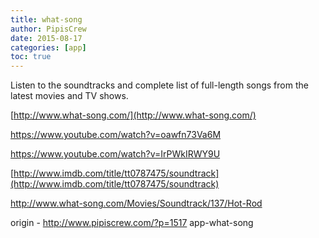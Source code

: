 ```yaml
---
title: what-song
author: PipisCrew
date: 2015-08-17
categories: [app]
toc: true
---
```


Listen to the soundtracks and complete list of full-length songs from the latest movies and TV shows.

[http://www.what-song.com/](http://www.what-song.com/)

https://www.youtube.com/watch?v=oawfn73Va6M

https://www.youtube.com/watch?v=IrPWkIRWY9U

[http://www.imdb.com/title/tt0787475/soundtrack](http://www.imdb.com/title/tt0787475/soundtrack)

[http://www.what-song.com/Movies/Soundtrack/137/Hot-Rod ](http://www.what-song.com/Movies/Soundtrack/137/Hot-Rod)

origin - http://www.pipiscrew.com/?p=1517 app-what-song